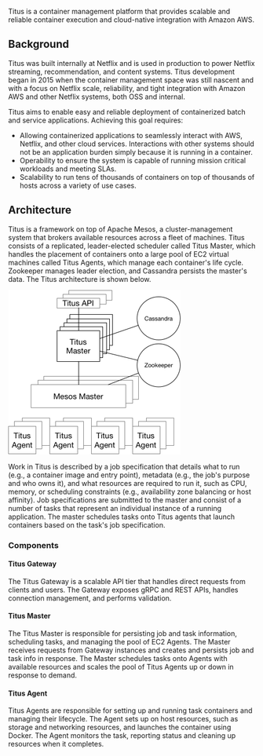 Titus is a container management platform that provides scalable and reliable container execution and
cloud-native integration with Amazon AWS.

## Background

Titus was built internally at Netflix and is used in production
to power Netflix streaming, recommendation, and content systems. Titus development began in 2015 when the
container management space was still nascent and with a focus on Netflix scale, reliability, and tight
integration with Amazon AWS and other Netflix systems, both OSS and internal.

Titus aims to enable easy and reliable deployment of containerized batch and service applications.
Achieving this goal requires:

- Allowing containerized applications to seamlessly interact with AWS, Netflix, and other cloud services.
Interactions with other systems should not be an application burden simply because it is running in a container.
- Operability to ensure the system is capable of running mission critical workloads and meeting SLAs.
- Scalability to run tens of thousands of containers on top of thousands of hosts across a variety of use cases.

## Architecture

Titus is a framework on top of Apache Mesos, a cluster-management system that brokers
available resources across a fleet of machines. Titus consists of a replicated, leader-elected scheduler
called Titus Master, which handles the placement of containers onto a large pool of EC2 virtual machines
called Titus Agents, which manage each container's life cycle. Zookeeper manages leader election, and
Cassandra persists the master's data.  The Titus architecture is shown below.

![Titus Architecture](images/titus-arch.png "Titus Architecture")

Work in Titus is described by a job specification that details what to run
(e.g., a container image and entry point), metadata (e.g., the job's purpose and who owns it), and
what resources are required to run it, such as CPU, memory, or scheduling constraints (e.g., availability
zone balancing or host affinity). Job specifications are submitted to the master and consist of a
number of tasks that represent an individual instance of a running application. The master schedules
tasks onto Titus agents that launch containers based on the task's job specification.

### Components

#### Titus Gateway
The Titus Gateway is a scalable API tier that handles direct requests from clients and users. The Gateway exposes gRPC
 and REST APIs, handles connection management, and performs validation.
 
 #### Titus Master
 The Titus Master is responsible for persisting job and task information, scheduling tasks, and managing the
 pool of EC2 Agents. The Master receives requests from Gateway instances and creates and persists job and task info
 in response. The Master schedules tasks onto Agents with available resources and scales the pool of Titus Agents
 up or down in response to demand.
 
 #### Titus Agent
 Titus Agents are responsible for setting up and running task containers and managing their lifecycle. The Agent
 sets up on host resources, such as storage and networking resources, and launches the container using Docker. The
 Agent monitors the task, reporting status and cleaning up resources when it completes.